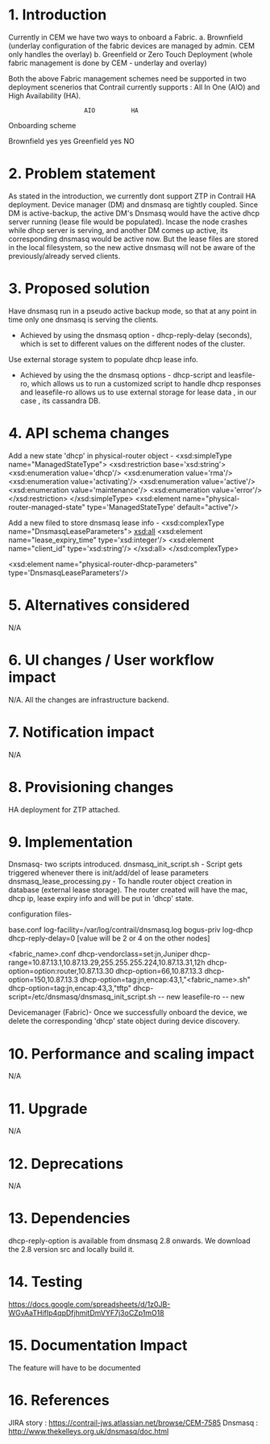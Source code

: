 # 1. Introduction
Currently in CEM we have two ways to onboard a Fabric. 
a. Brownfield (underlay configuration of the fabric devices are managed by admin. CEM only handles the overlay)
b. Greenfield or Zero Touch Deployment (whole fabric management is done by CEM - underlay and overlay)

Both the above Fabric management schemes need be supported in two deployment scenerios that Contrail currently supports :
All In One (AIO) and High Availability (HA).

                         AIO          HA
Onboarding scheme

Brownfield               yes          yes
Greenfield               yes          NO

# 2. Problem statement
As stated in the introduction, we currently dont support ZTP in Contrail HA deployment.
Device manager (DM) and dnsmasq are tightly coupled. Since DM is active-backup, the active DM's Dnsmasq would have the active dhcp server running (lease file would be populated).
Incase the node crashes while dhcp server is serving, and another DM comes up active, its corresponding dnsmasq would be active now.
But the lease files are stored in the local filesystem, so the new active dnsmasq will not be aware of the previously/already served clients.

# 3. Proposed solution
Have dnsmasq run in a pseudo active backup mode, so that at any point in time only one dnsmasq is serving the clients.
 - Achieved by using the dnsmasq option - dhcp-reply-delay (seconds), which is set to different values on the different nodes of the cluster.
 
Use external storage system to populate dhcp lease info.
 - Achieved by using the the dnsmasq options - dhcp-script and leasfile-ro, which allows us to run a customized script to handle dhcp responses and 
                                               leasefile-ro allows us to use external storage for lease data , in our case , its cassandra DB.
                                                 
# 4. API schema changes
Add a new state 'dhcp' in physical-router object -
<xsd:simpleType name="ManagedStateType">
     <xsd:restriction base='xsd:string'>
         <xsd:enumeration value='dhcp'/>
         <xsd:enumeration value='rma'/>
         <xsd:enumeration value='activating'/>
         <xsd:enumeration value='active'/>
         <xsd:enumeration value='maintenance'/>
         <xsd:enumeration value='error'/>
     </xsd:restriction>
</xsd:simpleType>
<xsd:element name="physical-router-managed-state" type='ManagedStateType' default="active"/>
<!--#IFMAP-SEMANTICS-IDL
          Property('physical-router-managed-state', 'physical-router', 'optional', 'CRUD',
              'Managed state for the physical router. Used to RMA devices') -->


Add a new filed to store dnsmasq lease info -
<xsd:complexType name="DnsmasqLeaseParameters">
    <xsd:all>
        <xsd:element name="lease_expiry_time" type='xsd:integer'/>
        <xsd:element name="client_id" type='xsd:string'/>
    </xsd:all>
</xsd:complexType>

<xsd:element name="physical-router-dhcp-parameters" type='DnsmasqLeaseParameters'/>
<!--#IFMAP-SEMANTICS-IDL
          Property('physical-router-dhcp-parameters', 'physical-router', 'optional', 'CRUD',
              'Dnsmasq lease parameters for the physical router.') -->

# 5. Alternatives considered
N/A

# 6. UI changes / User workflow impact
N/A. All the changes are infrastructure backend. 

# 7. Notification impact
N/A

# 8. Provisioning changes
HA deployment for ZTP attached.

# 9. Implementation
Dnsmasq-
two scripts introduced.
dnsmasq_init_script.sh - Script gets triggered whenever there is init/add/del of lease parameters
dnsmasq_lease_processing.py - To handle router object creation in database (external lease storage). 
                              The router created will have the mac, dhcp ip, lease expiry info and will be put in 'dhcp' state.

configuration files-

base.conf
log-facility=/var/log/contrail/dnsmasq.log
bogus-priv
log-dhcp
dhcp-reply-delay=0  [value will be 2 or 4 on the other nodes]

<fabric_name>.conf
dhcp-vendorclass=set:jn,Juniper
dhcp-range=10.87.13.1,10.87.13.29,255.255.255.224,10.87.13.31,12h
dhcp-option=option:router,10.87.13.30
dhcp-option=66,10.87.13.3
dhcp-option=150,10.87.13.3
dhcp-option=tag:jn,encap:43,1,"<fabric_name>.sh"
dhcp-option=tag:jn,encap:43,3,"tftp"
dhcp-script=/etc/dnsmasq/dnsmasq_init_script.sh     -- new
leasefile-ro                                        -- new

Devicemanager (Fabric)-
Once we successfully onboard the device, we delete the corresponding 'dhcp' state object during device discovery.

# 10. Performance and scaling impact
N/A

# 11. Upgrade
N/A

# 12. Deprecations
N/A

# 13. Dependencies
dhcp-reply-option is available from dnsmasq 2.8 onwards. We download the 2.8 version src and locally build it.

# 14. Testing
https://docs.google.com/spreadsheets/d/1z0JB-WGvAaTHifIp4qpDfjhmitDmVYF7j3oCZp1mO18

# 15. Documentation Impact
The feature will have to be documented

# 16. References
JIRA story : https://contrail-jws.atlassian.net/browse/CEM-7585
Dnsmasq : http://www.thekelleys.org.uk/dnsmasq/doc.html